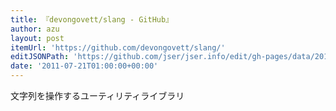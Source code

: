 ```yaml
---
title: 『devongovett/slang - GitHub』
author: azu
layout: post
itemUrl: 'https://github.com/devongovett/slang/'
editJSONPath: 'https://github.com/jser/jser.info/edit/gh-pages/data/2011/07/index.json'
date: '2011-07-21T01:00:00+00:00'
---
```

文字列を操作するユーティリティライブラリ
